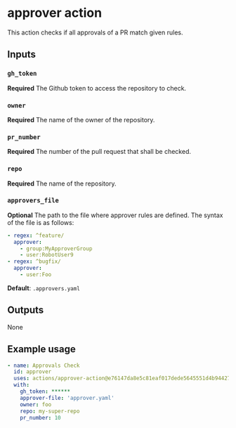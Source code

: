 # approver action

This action checks if all approvals of a PR match given rules.

## Inputs

### `gh_token`

**Required** The Github token to access the repository to check.

### `owner`

**Required** The name of the owner of the repository.

### `pr_number`

**Required** The number of the pull request that shall be checked.

### `repo`

**Required** The name of the repository.

### `approvers_file`

**Optional** The path to the file where approver rules are defined. The syntax
of the file is as follows:

```yaml
- regex: ^feature/
  approver:
    - group:MyApproverGroup
    - user:RobotUser9
- regex: ^bugfix/
  approver:
    - user:Foo
```

**Default**: `.approvers.yaml`

## Outputs

None

## Example usage

```yaml
- name: Approvals Check
  id: approver
  uses: actions/approver-action@e76147da8e5c81eaf017dede5645551d4b94427b
  with:
    gh_token: ******
    approver-file: 'approver.yaml'
    owner: foo
    repo: my-super-repo
    pr_number: 10
```
